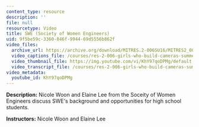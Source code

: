 ```yaml
---
content_type: resource
description: ''
file: null
resourcetype: Video
title: SWE (Society of Women Engineers)
uid: 9f5be59c-3360-846f-9944-69d5556b862f
video_files:
  archive_url: https://archive.org/download/MITRES.2-006SU16/MITRES2_006SU16_talk5_300k.mp4
  video_captions_file: /courses/res-2-006-girls-who-build-cameras-summer-2016/ceff3083999b50569d837ea4d8380d13_KhY97qoDPMg.vtt
  video_thumbnail_file: https://img.youtube.com/vi/KhY97qoDPMg/default.jpg
  video_transcript_file: /courses/res-2-006-girls-who-build-cameras-summer-2016/20f3f2bf9ba6eeddb2a9f80d520ae619_KhY97qoDPMg.pdf
video_metadata:
  youtube_id: KhY97qoDPMg
---
```


**Description:** Nicole Woon and Elaine Lee from the Soceity of Women Engineers discuss SWE's background and opportunities for high school students.

**Instructors:** Nicole Woon and Elaine Lee
